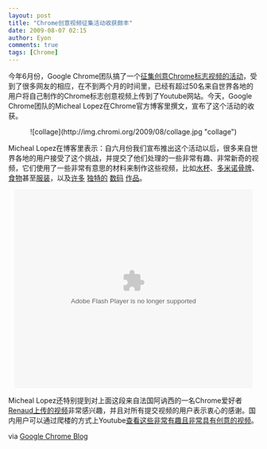 ```yaml
---
layout: post
title: "Chrome创意视频征集活动收获颇丰"
date: 2009-08-07 02:15
author: Eyon
comments: true
tags: [Chrome]
---
```

今年6月份，Google Chrome团队搞了一个[征集创意Chrome标志视频的活动](http://www.google.com/landing/chrome/ugc/)，受到了很多网友的相应，在不到两个月的时间里，已经有超过50名来自世界各地的用户将自己制作的Chrome标志创意视频上传到了Youtube网站。今天，Google Chrome团队的Micheal Lopez在Chrome官方博客里撰文，宣布了这个活动的收获。
<p style="text-align: center;">![collage](http://img.chromi.org/2009/08/collage.jpg "collage")


Micheal Lopez在博客里表示：自六月份我们宣布推出这个活动以后，很多来自世界各地的用户接受了这个挑战，并提交了他们处理的一些非常有趣、非常新奇的视频，它们使用了一些非常有意思的材料来制作这些视频，比如[水杯](http://www.youtube.com/watch?v=TOGaO7L6QGw)、[多米诺骨牌](http://www.youtube.com/watch?v=S_Vn1C7eUzA)、[食物](http://www.youtube.com/watch?v=F0TqJzz1nvE)甚至[服装](http://www.youtube.com/watch?v=XKy0lKQ5kUE)，以及[许多](http://www.youtube.com/watch?v=pl3nnJVFj_I) [独特的](http://www.youtube.com/watch?v=_vsFW6wKsNc) [数码](http://www.youtube.com/watch?v=OF8TioEopKI) [作品](http://www.youtube.com/watch?v=HNmXhtExbU4)。
<p style="text-align: center;"><object classid="clsid:d27cdb6e-ae6d-11cf-96b8-444553540000" width="480" height="400" codebase="http://download.macromedia.com/pub/shockwave/cabs/flash/swflash.cab#version=6,0,40,0"><param name="align" value="middle" /><param name="src" value="http://player.youku.com/player.php/sid/27688441/v.swf" /><param name="quality" value="high" /><embed type="application/x-shockwave-flash" width="480" height="400" src="http://player.youku.com/player.php/sid/27688441/v.swf" quality="high" align="middle"></embed></object>


Micheal Lopez还特别提到对上面这段来自法国阿讷西的一名Chrome爱好者[Renaud上传的视频](http://www.youtube.com/watch?v=m22f-77nK3c&amp;eurl=http://chrome.blogspot.com/2009/08/recreating-google-chrome-icon-videos.html&amp;feature=player_embedded)非常感兴趣，并且对所有提交视频的用户表示衷心的感谢。国内用户可以通过爬楼的方式上Youtube[查看这些非常有趣且非常具有创意的视频](http://www.youtube.com/video_response_view_all?v=bGJOmGL6mYM)。

via [Google Chrome Blog](http://chrome.blogspot.com/2009/08/recreating-google-chrome-icon-videos.html)

